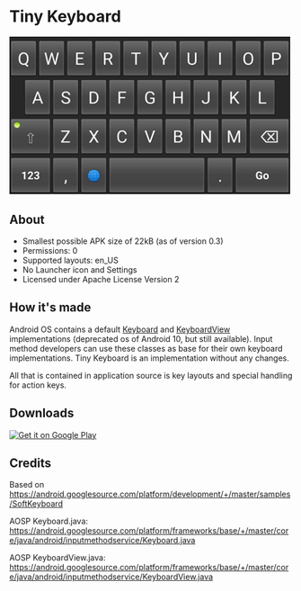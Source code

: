 # Tiny Keyboard

<img src="images/keyboard.png"
      alt="closeup"
      width="500"/>

## About

- Smallest possible APK size of 22kB (as of version 0.3)
- Permissions: 0
- Supported layouts: en_US
- No Launcher icon and Settings
- Licensed under Apache License Version 2

## How it's made

Android OS contains a default [Keyboard](https://developer.android.com/reference/android/inputmethodservice/Keyboard) and [KeyboardView](https://developer.android.com/reference/android/inputmethodservice/KeyboardView) implementations (deprecated os of Android 10, but still available). Input method developers can use these classes as base for their own keyboard implementations. Tiny Keyboard is an implementation without any changes.

All that is contained in application source is key layouts and special handling for action keys.

## Downloads

[<img src="https://play.google.com/intl/en_us/badges/images/generic/en-play-badge.png"
      alt="Get it on Google Play"
      height="80">](https://play.google.com/store/apps/details?id=rkr.tinykeyboard.inputmethod)
      
## Credits

Based on https://android.googlesource.com/platform/development/+/master/samples/SoftKeyboard

AOSP Keyboard.java: https://android.googlesource.com/platform/frameworks/base/+/master/core/java/android/inputmethodservice/Keyboard.java

AOSP KeyboardView.java: https://android.googlesource.com/platform/frameworks/base/+/master/core/java/android/inputmethodservice/KeyboardView.java
